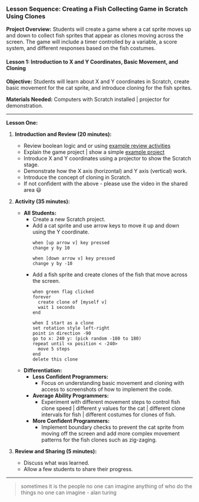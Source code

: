 ### Lesson Sequence: Creating a Fish Collecting Game in Scratch Using Clones

**Project Overview:** Students will create a game where a cat sprite moves up and down to collect fish sprites that appear as clones moving across the screen. The game will include a timer controlled by a variable, a score system, and different responses based on the fish costumes.

#### Lesson 1: Introduction to X and Y Coordinates, Basic Movement, and Cloning

**Objective:** Students will learn about X and Y coordinates in Scratch, create basic movement for the cat sprite, and introduce cloning for the fish sprites.

**Materials Needed:** Computers with Scratch installed | projector for demonstration.

---

**Lesson One:**

1. **Introduction and Review (20 minutes):**
   - Review boolean logic and or using [example review activities](review.md)
   - Explain the game project | show a simple [example project](https://scratch.mit.edu/projects/1043382647/)
   - Introduce X and Y coordinates using a projector to show the Scratch stage.
   - Demonstrate how the X axis (horizontal) and Y axis (vertical) work.
   - Introduce the concept of cloning in Scratch.
   - If not confident with the above - please use the video in the shared area 😃

3. **Activity (35 minutes):**
   - **All Students:**
     - Create a new Scratch project.
     - Add a cat sprite and use arrow keys to move it up and down using the Y coordinate.
       ```scratch
       when [up arrow v] key pressed
       change y by 10

       when [down arrow v] key pressed
       change y by -10
       ```
     - Add a fish sprite and create clones of the fish that move across the screen.
       ```scratch
       when green flag clicked
       forever
         create clone of [myself v]
         wait 1 seconds
       end

       when I start as a clone
       set rotation style left-right
       point in direction -90
       go to x: 240 y: (pick random -180 to 180)
       repeat until <x position < -240>
         move 5 steps
       end
       delete this clone
       ```
   - **Differentiation:**
     - **Less Confident Programmers:**
       - Focus on understanding basic movement and cloning with access to screenshots of how to implement the code.
     - **Average Ability Programmers:**
       - Experiment with different movement steps to control fish clone speed | different y values for the cat | different clone intervals for fish | different costumes for clones of fish.
     - **More Confident Programmers:**
       - Implement boundary checks to prevent the cat sprite from moving off the screen and add more complex movement patterns for the fish clones such as zig-zaging.

4. **Review and Sharing (5 minutes):**
   - Discuss what was learned.
   - Allow a few students to share their progress.

---

>sometimes it is the people no one can imagine anything of who do the things no one can imagine - alan turing
